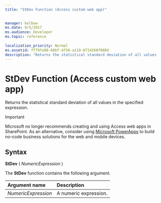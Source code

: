 ```yaml
---
title: "StDev Function (Access custom web app)"
 
 
manager: kelbow
ms.date: 9/5/2017
ms.audience: Developer
ms.topic: reference
  
localization_priority: Normal
ms.assetid: ff79fe88-68bf-4f50-a110-0714268f080d
description: "Returns the statistical standard deviation of all values in the specified expression."
---
```


# StDev Function (Access custom web app)

Returns the statistical standard deviation of all values in the specified expression.
  
> [!IMPORTANT]
> Microsoft no longer recommends creating and using Access web apps in SharePoint. As an alternative, consider using [Microsoft PowerApps](https://powerapps.microsoft.com/en-us/) to build no-code business solutions for the web and mobile devices. 
  
## Syntax

 **StDev** (  *NumericExpression*  ) 
  
The **StDev** function contains the following argument. 
  
|**Argument name**|**Description**|
|:-----|:-----|
| *NumericExpression*  <br/> |A numeric expression.  <br/> |
   

